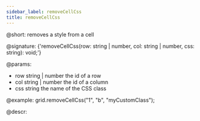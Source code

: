 ```yaml
---
sidebar_label: removeCellCss
title: removeCellCss
---          
```


@short: removes a style from a cell

@signature: {'removeCellCss(row: string | number, col: string | number, css: string): void;'}

@params:
- row		string | number		the id of a row
- col		string | number		the id of a column
- css		string				the name of the CSS class

@example:
grid.removeCellCss("1", "b", "myCustomClass");

@descr:

[comment]: # (@relatedapi: grid/api/grid_addcellcss_method.md)
